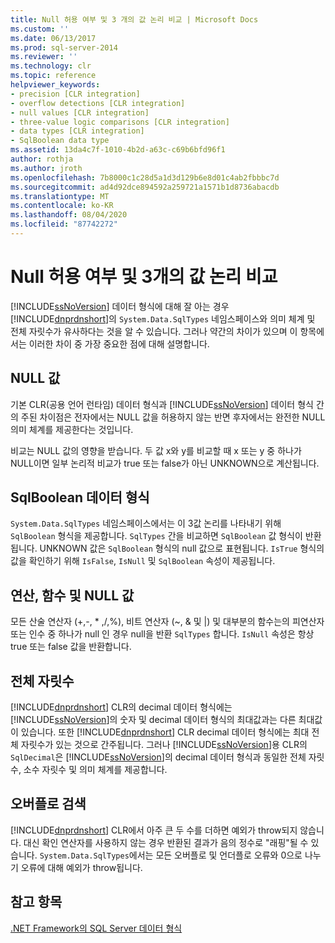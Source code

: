 ```yaml
---
title: Null 허용 여부 및 3 개의 값 논리 비교 | Microsoft Docs
ms.custom: ''
ms.date: 06/13/2017
ms.prod: sql-server-2014
ms.reviewer: ''
ms.technology: clr
ms.topic: reference
helpviewer_keywords:
- precision [CLR integration]
- overflow detections [CLR integration]
- null values [CLR integration]
- three-value logic comparisons [CLR integration]
- data types [CLR integration]
- SqlBoolean data type
ms.assetid: 13da4c7f-1010-4b2d-a63c-c69b6bfd96f1
author: rothja
ms.author: jroth
ms.openlocfilehash: 7b8000c1c28d5a1d3d129b6e8d01c4ab2fbbbc7d
ms.sourcegitcommit: ad4d92dce894592a259721a1571b1d8736abacdb
ms.translationtype: MT
ms.contentlocale: ko-KR
ms.lasthandoff: 08/04/2020
ms.locfileid: "87742272"
---
```

# <a name="nullability-and-three-value-logic-comparisons"></a>Null 허용 여부 및 3개의 값 논리 비교
  [!INCLUDE[ssNoVersion](../../includes/ssnoversion-md.md)] 데이터 형식에 대해 잘 아는 경우 [!INCLUDE[dnprdnshort](../../includes/dnprdnshort-md.md)]의 `System.Data.SqlTypes` 네임스페이스와 의미 체계 및 전체 자릿수가 유사하다는 것을 알 수 있습니다. 그러나 약간의 차이가 있으며 이 항목에서는 이러한 차이 중 가장 중요한 점에 대해 설명합니다.  
  
## <a name="null-values"></a>NULL 값  
 기본 CLR(공용 언어 런타임) 데이터 형식과 [!INCLUDE[ssNoVersion](../../includes/ssnoversion-md.md)] 데이터 형식 간의 주된 차이점은 전자에서는 NULL 값을 허용하지 않는 반면 후자에서는 완전한 NULL 의미 체계를 제공한다는 것입니다.  
  
 비교는 NULL 값의 영향을 받습니다. 두 값 x와 y를 비교할 때 x 또는 y 중 하나가 NULL이면 일부 논리적 비교가 true 또는 false가 아닌 UNKNOWN으로 계산됩니다.  
  
## <a name="sqlboolean-data-type"></a>SqlBoolean 데이터 형식  
 `System.Data.SqlTypes` 네임스페이스에서는 이 3값 논리를 나타내기 위해 `SqlBoolean` 형식을 제공합니다. `SqlTypes` 간을 비교하면 `SqlBoolean` 값 형식이 반환됩니다. UNKNOWN 값은 `SqlBoolean` 형식의 null 값으로 표현됩니다. `IsTrue` 형식의 값을 확인하기 위해 `IsFalse`, `IsNull` 및 `SqlBoolean` 속성이 제공됩니다.  
  
## <a name="operations-functions-and-null-values"></a>연산, 함수 및 NULL 값  
 모든 산술 연산자 (+,-, \* ,/,%), 비트 연산자 (~, & 및 |) 및 대부분의 함수는의 피연산자 또는 인수 중 하나가 null 인 경우 null을 반환 `SqlTypes` 합니다. `IsNull` 속성은 항상 true 또는 false 값을 반환합니다.  
  
## <a name="precision"></a>전체 자릿수  
 [!INCLUDE[dnprdnshort](../../includes/dnprdnshort-md.md)] CLR의 decimal 데이터 형식에는 [!INCLUDE[ssNoVersion](../../includes/ssnoversion-md.md)]의 숫자 및 decimal 데이터 형식의 최대값과는 다른 최대값이 있습니다. 또한 [!INCLUDE[dnprdnshort](../../includes/dnprdnshort-md.md)] CLR decimal 데이터 형식에는 최대 전체 자릿수가 있는 것으로 간주됩니다. 그러나 [!INCLUDE[ssNoVersion](../../includes/ssnoversion-md.md)]용 CLR의 `SqlDecimal`은 [!INCLUDE[ssNoVersion](../../includes/ssnoversion-md.md)]의 decimal 데이터 형식과 동일한 전체 자릿수, 소수 자릿수 및 의미 체계를 제공합니다.  
  
## <a name="overflow-detection"></a>오버플로 검색  
 [!INCLUDE[dnprdnshort](../../includes/dnprdnshort-md.md)] CLR에서 아주 큰 두 수를 더하면 예외가 throw되지 않습니다. 대신 확인 연산자를 사용하지 않는 경우 반환된 결과가 음의 정수로 "래핑"될 수 있습니다. `System.Data.SqlTypes`에서는 모든 오버플로 및 언더플로 오류와 0으로 나누기 오류에 대해 예외가 throw됩니다.  
  
## <a name="see-also"></a>참고 항목  
 [.NET Framework의 SQL Server 데이터 형식](sql-server-data-types-in-the-net-framework.md)  
  
  

